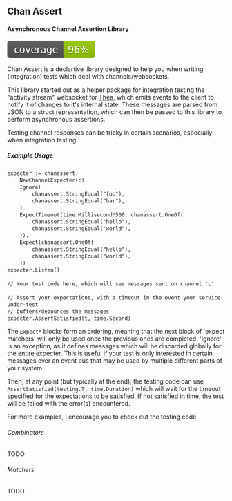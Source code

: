 ## Chan Assert
#### Asynchronous Channel Assertion Library
![coverage](https://raw.githubusercontent.com/hbomb79/go-chanassert/badges/.badges/main/coverage.svg)

Chan Assert is a declartive library designed to help you when writing (integration) tests which deal with channels/websockets.

This library started out as a helper package for integration testing the "activity stream" websocket for [Thea](http://github.com/hbomb79/Thea), which emits
events to the client to notify it of changes to it's internal state. These messages are parsed from JSON to a struct representation, which can
then be passed to this library to perform asynchronous assertions.

Testing channel responses can be tricky in certain scenarios, especially when integration testing.

##### Example Usage
```golang
expecter := chanassert.
    NewChannelExpecter(c).
    Ignore(
        chanassert.StringEqual("foo"),
        chanassert.StringEqual("bar"),
    ).
    ExpectTimeout(time.Millisecond*500, chanassert.OneOf(
        chanassert.StringEqual("hello"),
        chanassert.StringEqual("world"),
    )).
    Expect(chanassert.OneOf(
        chanassert.StringEqual("hello"),
        chanassert.StringEqual("world"),
    ))
expecter.Listen()

// Your test code here, which will see messages sent on channel 'c'

// Assert your expectations, with a timeout in the event your service under-test
// buffers/debounces the messages
expecter.AssertSatisfied(t, time.Second)
```

The `Expect*` blocks form an ordering, meaning that the next block of 'expect matchers' will only
be used once the previous ones are completed. 'Ignore' is an exception, as it defines messages which will be discarded
globally for the entire expecter. This is useful if your test is only interested in certain messages over an event bus
that may be used by multiple different parts of your system

Then, at any point (but typically at the end), the testing code can use `AssertSatisfied(testing.T, time.Duration)`
which will wait for the timeout specified for the expectations to be satisfied. If not satisfied in time, the test
will be failed with the error(s) encountered.

For more examples, I encourage you to check out the testing code.

###### Combinators
TODO

###### Matchers
TODO
